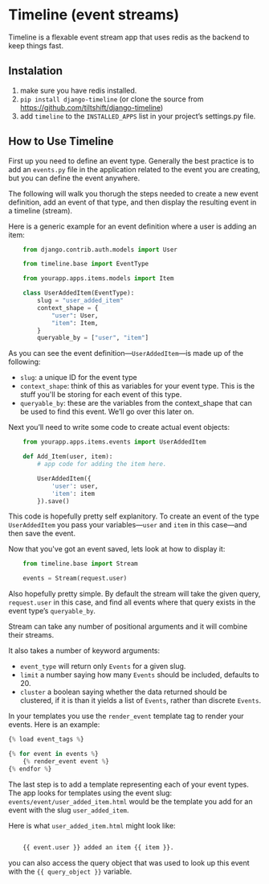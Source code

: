 Timeline (event streams)
========================

Timeline is a flexable event stream app that uses redis as the backend to keep things fast.

Instalation
-----------

1. make sure you have redis installed.
2. `pip install django-timeline` (or clone the source from https://github.com/tiltshift/django-timeline)
3. add `timeline` to the `INSTALLED_APPS` list in your project&rsquo;s settings.py file.

How to Use Timeline
-------------------

First up you need to define an event type. Generally the best practice is to add an `events.py` file in the
application related to the event you are creating, but you can define the event anywhere.

The following will walk you thorugh the steps needed to create a new event definition, add an event of that type, and then display the resulting event in a timeline (stream).

Here is a generic example for an event definition where a user is adding an item:

``` python
    from django.contrib.auth.models import User

    from timeline.base import EventType

    from yourapp.apps.items.models import Item

    class UserAddedItem(EventType):
        slug = "user_added_item"
        context_shape = {
            "user": User,
            "item": Item,
        }
        queryable_by = ["user", "item"]
```

As you can see the event definition—`UserAddedItem`—is made up of the following:

- `slug`: a unique ID for the event type
- `context_shape`: think of this as variables for your event type. This is the stuff you'll be storing for each event of this type.
- `queryable_by`: these are the variables from the context_shape that can be used to find this event. We&rsquo;ll go over this later on.

Next you&rsquo;ll need to write some code to create actual event objects:

``` python
    from yourapp.apps.items.events import UserAddedItem

    def Add_Item(user, item):
        # app code for adding the item here.

        UserAddedItem({
            'user': user,
            'item': item
        }).save()
```

This code is hopefully pretty self explanitory. To create an event of the type `UserAddedItem` you pass your variables—`user` and `item` in this case—and then save the event.

Now that you've got an event saved, lets look at how to display it:

``` python
    from timeline.base import Stream

    events = Stream(request.user)
```

Also hopefully pretty simple. By default the stream will take the given query, `request.user` in this case, and find all events where that query exists in the event type&rsquo;s `queryable_by`.

Stream can take any number of positional arguments and it will combine their streams.

It also takes a number of keyword arguments:

- `event_type` will return only `Events` for a given slug.
- `limit` a number saying how many `Events` should be included, defaults to 20.
- `cluster` a boolean saying whether the data returned should be clustered, if it is than it yields a list
of `Events`, rather than discrete `Events`.

In your templates you use the `render_event` template tag to render your events. Here is an example:

``` python
{% load event_tags %}

{% for event in events %}
    {% render_event event %}
{% endfor %}
```

The last step is to add a template representing each of your event types. The app looks for templates using the event slug: `events/event/user_added_item.html` would be the template you add for an event with the slug `user_added_item`.

Here is what `user_added_item.html` might look like:

``` html

    {{ event.user }} added an item {{ item }}.

```

you can also access the query object that was used to look up this event with the `{{ query_object }}` variable.
